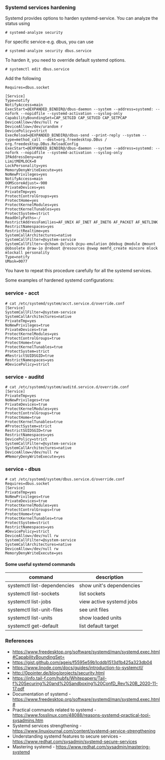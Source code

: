 ### Systemd services hardening
Systemd provides options to harden systemd-service. You can analyze the status using
```
# systemd-analyze security
```
For specific service-e.g. dbus, you can use
```
# systemd-analyze security dbus.service
```
To harden it, you need to override default systemd options.
```
# systemctl edit dbus.service
```
Add the following
```
Requires=dbus.socket

[Service]
Type=notify
NotifyAccess=main
ExecStart=@EXPANDED_BINDIR@/dbus-daemon --system --address=systemd: --nofork --nopidfile --systemd-activation --syslog-only
CapabilityBoundingSet=CAP_SETGID CAP_SETUID CAP_SETPCAP
DeviceAllow=/dev/null rw
DeviceAllow=/dev/urandom r
DevicePolicy=strict
ExecReload=@EXPANDED_BINDIR@/dbus-send --print-reply --system --type=method_call --dest=org.freedesktop.DBus / org.freedesktop.DBus.ReloadConfig
ExecStart=@EXPANDED_BINDIR@/dbus-daemon --system --address=systemd: --nofork --nopidfile --systemd-activation --syslog-only
IPAddressDeny=any
LimitMEMLOCK=0
LockPersonality=yes
MemoryDenyWriteExecute=yes
NoNewPrivileges=yes
NotifyAccess=main
OOMScoreAdjust=-900
PrivateDevices=yes
PrivateTmp=yes
ProtectControlGroups=yes
ProtectHome=yes
ProtectKernelModules=yes
ProtectKernelTunables=yes
ProtectSystem=strict
ReadOnlyPaths=-/
RestrictAddressFamilies=AF_UNIX AF_INET AF_INET6 AF_PACKET AF_NETLINK
RestrictNamespaces=yes
RestrictRealtime=yes
SystemCallArchitectures=native
SystemCallFilter=@system-service
SystemCallFilter=~@chown @clock @cpu-emulation @debug @module @mount @obsolete @raw-io @reboot @resources @swap memfd_create mincore mlock mlockall personality
Type=notify
UMask=0077
```
You have to repeat this procedure carefully for all the systemd services.

Some examples of hardened systemd configurations:
### service - acct
```
# cat /etc/systemd/system/acct.service.d/override.conf
[Service]
SystemCallFilter=@system-service
SystemCallArchitectures=native
PrivateTmp=yes
NoNewPrivileges=true
PrivateDevices=true
ProtectKernelModules=yes
ProtectControlGroups=true
ProtectHome=true
ProtectKernelTunables=true
ProtectSystem=strict
#RestrictSUIDSGID=true
RestrictNamespaces=yes
#DevicePolicy=strict
```
### service - auditd
```
# cat /etc/systemd/system/auditd.service.d/override.conf
[Service]
PrivateTmp=yes
NoNewPrivileges=true
PrivateDevices=true
ProtectKernelModules=yes
ProtectControlGroups=true
ProtectHome=true
ProtectKernelTunables=true
#ProtectSystem=strict
RestrictSUIDSGID=true
RestrictNamespaces=yes
DevicePolicy=strict
SystemCallFilter=@system-service
SystemCallArchitectures=native
DeviceAllow=/dev/null rw
#MemoryDenyWriteExecute=yes
```
### service - dbus
```
# cat /etc/systemd/system/dbus.service.d/override.conf
Requires=dbus.socket
[Service]
PrivateTmp=yes
NoNewPrivileges=true
PrivateDevices=true
ProtectKernelModules=yes
ProtectControlGroups=true
ProtectHome=true
ProtectKernelTunables=true
ProtectSystem=strict
RestrictNamespaces=yes
#DevicePolicy=strict
DeviceAllow=/dev/null rw
SystemCallFilter=@system-service
SystemCallArchitectures=native
DeviceAllow=/dev/null rw
MemoryDenyWriteExecute=yes
```
#### Some useful systemd commands

| command | description |
| -------- | ---------- |
| systemctl list-dependencies | show unit's dependencies |
| systemctl list-sockets | list sockets |
| systemctl list-jobs | view active systemd jobs |
| systemctl list-unit-files | see unit files |
| systemctl list-units | show loaded units |
| systemctl get-default | list default target |


### References
* https://www.freedesktop.org/software/systemd/man/systemd.exec.html#CapabilityBoundingSet=
* https://gist.github.com/ageis/f5595e59b1cddb1513d1b425a323db04
* https://www.linode.com/docs/guides/introduction-to-systemctl/
* http://0pointer.de/blog/projects/security.html
* https://info.tail-f.com/hubfs/Whitepapers/Tail-f%20Securing%20and%20Sandboxing%20ConfD_Rev%20B_2020-11-17.pdf
* Documentation of systemd - https://www.freedesktop.org/software/systemd/man/systemd.exec.html#
* Practical commands related to systemd - https://www.fosslinux.com/48088/reasons-systemd-practical-tool-sysadmins.htm
* Systemd services strengthening - https://www.linuxjournal.com/content/systemd-service-strengthening
* Understanding systemd features to secure services - https://www.redhat.com/sysadmin/systemd-secure-services
* Mastering systemd - https://www.redhat.com/sysadmin/mastering-systemd

